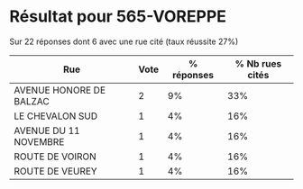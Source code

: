 # Résultat pour 565-VOREPPE

Sur 22 réponses dont 6 avec une rue cité (taux réussite 27%)

| Rue | Vote | % réponses | % Nb rues cités|
|-----|------|------------|----------------|
| AVENUE HONORE DE BALZAC | 2 | 9% | 33%|
| LE CHEVALON SUD | 1 | 4% | 16%|
| AVENUE DU 11 NOVEMBRE | 1 | 4% | 16%|
| ROUTE DE VOIRON | 1 | 4% | 16%|
| ROUTE DE VEUREY | 1 | 4% | 16%|

